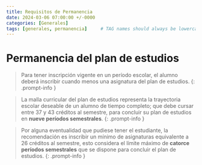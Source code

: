 ```yaml
---
title: Requisitos de Permanencia
date: 2024-03-06 07:00:00 +/-0000
categories: [Generales]
tags: [generales, permanencia]     # TAG names should always be lowercase
---
```


# Permanencia del plan de estudios


> Para tener inscripción vigente en un período escolar, el alumno deberá inscribir cuando menos una asignatura del plan de estudios.
{: .prompt-info }

> La malla curricular del plan de estudios representa la trayectoria escolar deseable de un alumno de tiempo completo; que debe cursar entre 37 y 43 créditos al semestre, para concluir su plan de estudios en **nueve períodos semestrales**.
{: .prompt-info }

> Por alguna eventualidad que pudiese tener el estudiante, la recomendación es inscribir un mínimo de asignaturas equivalente a 26 créditos al semestre, esto considera el límite máximo de **catorce períodos semestrales** que se dispone para concluir el plan de estudios.
{: .prompt-info }
